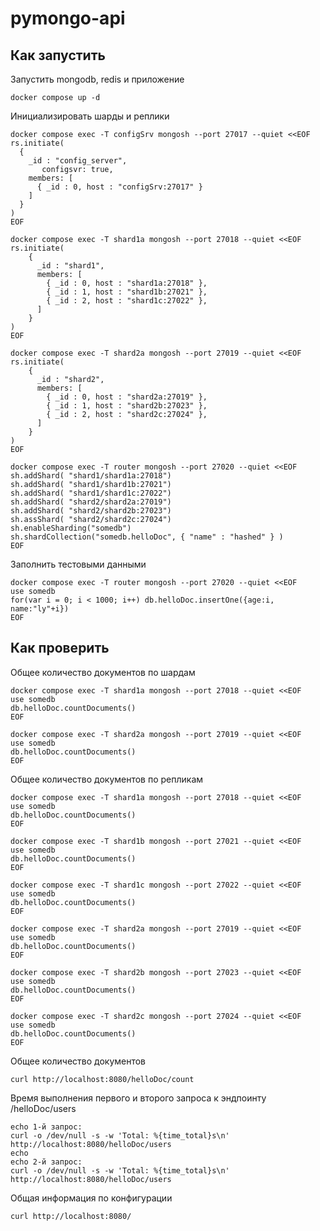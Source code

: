 # pymongo-api

## Как запустить

Запустить mongodb, redis и приложение

```shell
docker compose up -d
```

Инициализировать шарды и реплики

```shell
docker compose exec -T configSrv mongosh --port 27017 --quiet <<EOF
rs.initiate(
  {
    _id : "config_server",
       configsvr: true,
    members: [
      { _id : 0, host : "configSrv:27017" }
    ]
  }
)
EOF

docker compose exec -T shard1a mongosh --port 27018 --quiet <<EOF
rs.initiate(
    {
      _id : "shard1",
      members: [
        { _id : 0, host : "shard1a:27018" },
        { _id : 1, host : "shard1b:27021" },
        { _id : 2, host : "shard1c:27022" },
      ]
    }
)
EOF

docker compose exec -T shard2a mongosh --port 27019 --quiet <<EOF
rs.initiate(
    {
      _id : "shard2",
      members: [
        { _id : 0, host : "shard2a:27019" },
        { _id : 1, host : "shard2b:27023" },
        { _id : 2, host : "shard2c:27024" },
      ]
    }
)
EOF

docker compose exec -T router mongosh --port 27020 --quiet <<EOF
sh.addShard( "shard1/shard1a:27018")
sh.addShard( "shard1/shard1b:27021")
sh.addShard( "shard1/shard1c:27022")
sh.addShard( "shard2/shard2a:27019")
sh.addShard( "shard2/shard2b:27023")
sh.assShard( "shard2/shard2c:27024")
sh.enableSharding("somedb")
sh.shardCollection("somedb.helloDoc", { "name" : "hashed" } )
EOF
```

Заполнить тестовыми данными

```shell
docker compose exec -T router mongosh --port 27020 --quiet <<EOF
use somedb
for(var i = 0; i < 1000; i++) db.helloDoc.insertOne({age:i, name:"ly"+i})
EOF
```


## Как проверить

Общее количество документов по шардам

```shell
docker compose exec -T shard1a mongosh --port 27018 --quiet <<EOF
use somedb
db.helloDoc.countDocuments()
EOF

docker compose exec -T shard2a mongosh --port 27019 --quiet <<EOF
use somedb
db.helloDoc.countDocuments()
EOF
```

Общее количество документов по репликам

```shell
docker compose exec -T shard1a mongosh --port 27018 --quiet <<EOF
use somedb
db.helloDoc.countDocuments()
EOF

docker compose exec -T shard1b mongosh --port 27021 --quiet <<EOF
use somedb
db.helloDoc.countDocuments()
EOF

docker compose exec -T shard1c mongosh --port 27022 --quiet <<EOF
use somedb
db.helloDoc.countDocuments()
EOF

docker compose exec -T shard2a mongosh --port 27019 --quiet <<EOF
use somedb
db.helloDoc.countDocuments()
EOF

docker compose exec -T shard2b mongosh --port 27023 --quiet <<EOF
use somedb
db.helloDoc.countDocuments()
EOF

docker compose exec -T shard2c mongosh --port 27024 --quiet <<EOF
use somedb
db.helloDoc.countDocuments()
EOF
```

Общее количество документов

```shell
curl http://localhost:8080/helloDoc/count
```

Время выполнения первого и второго запроса к эндпоинту /helloDoc/users

```shell
echo 1-й запрос:
curl -o /dev/null -s -w 'Total: %{time_total}s\n'  http://localhost:8080/helloDoc/users
echo
echo 2-й запрос:
curl -o /dev/null -s -w 'Total: %{time_total}s\n'  http://localhost:8080/helloDoc/users
```

Общая информация по конфигурации

```shell
curl http://localhost:8080/
```